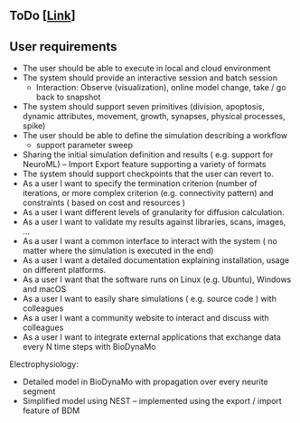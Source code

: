 ## ToDo [[Link](https://docs.google.com/spreadsheets/d/1o1dc7TTswlsjFRUhHcf7Ymqdv9zmEl4Xhxjp8m4bUUY/edit?usp=sharing)]

## User requirements

* The user should be able to execute in local and cloud environment
* The system should provide an interactive session and batch session
    - Interaction: Observe (visualization), online model change, take / go back to snapshot
* The system should support seven primitives (division, apoptosis, dynamic attributes, movement, growth, synapses, physical processes, spike)
* The user should be able to define the simulation describing a workflow
    - support parameter sweep
* Sharing the initial simulation definition and results ( e.g. support for NeuroML) – Import Export feature supporting a variety of formats
* The system should support checkpoints that the user can revert to.
* As a user I want to specify the termination criterion (number of iterations, or more complex criterion (e.g. connectivity pattern) and constraints ( based on cost and resources )
* As a user I want different levels of granularity for diffusion calculation.
* As a user I want to validate my results against libraries, scans, images, …
* As a user I want a common interface to interact with the system ( no matter where the simulation is executed in the end)
* As a user I want a detailed documentation explaining installation, usage on different platforms.
* As a user I want that the software runs on Linux (e.g. Ubuntu), Windows and macOS
* As a user I want to easily share simulations ( e.g. source code ) with colleagues
* As a user I want a community website to interact and discuss with colleagues
* As a user I want to integrate external applications that exchange data every N time steps with BioDynaMo

Electrophysiology:
* Detailed model in BioDynaMo with propagation over every neurite segment
* Simplified model using NEST – implemented using the export / import feature of BDM

